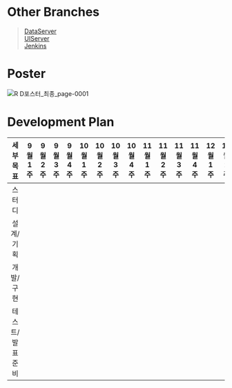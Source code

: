 # Other Branches
>[DataServer](https://github.com/ddalkyTokky/Admin_Page_KAU2022/tree/DataServer)      
>[UIServer](https://github.com/ddalkyTokky/Admin_Page_KAU2022/tree/UIServer)      
>[Jenkins](https://github.com/ddalkyTokky/Admin_Page_KAU2022/tree/Jenkins)

# Poster
![R D포스터_최종_page-0001](https://github.com/ddalkyTokky/Admin_Page_KAU2022/assets/47583083/c5ffb9f6-93a1-402b-b160-8b7d79346ea5)

# Development Plan

|세부목표|9월1주|9월2주|9월3주|9월4주|10월1주|10월2주|10월3주|10월4주|11월1주|11월2주|11월3주|11월4주|12월1주|12월2주|
|:---:|:---:|:---:|:---:|:---:|:---:|:---:|:---:|:---:|:---:|:---:|:---:|:---:|:---:|:---:|
|스터디|
|설계/기획|
|개발/구현|
|테스트/발표준비|
